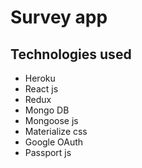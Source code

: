 # Survey app

## Technologies used
- Heroku
- React js
- Redux
- Mongo DB
- Mongoose js
- Materialize css
- Google OAuth
- Passport js
